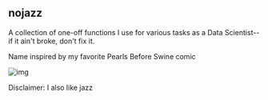 ## nojazz

A collection of one-off functions I use for various tasks as a Data Scientist-- if it ain't broke, don't fix it.

Name inspired by my favorite Pearls Before Swine comic

![img](docs/comic.jpg)

Disclaimer: I also like jazz